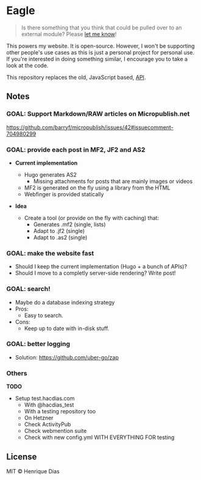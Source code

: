 # Eagle

> Is there something that you think that could be pulled over to an external module?
> Please [let me know](issues)!

This powers my website. It is open-source. However, I won't be supporting other people's use
cases as this is just a personal project for personal use. If you're interested in doing
something similar, I encourage you to take a look at the code.

This repository replaces the old, JavaScript based, [API](https://github.com/hacdias/eagle-js).

## Notes

### GOAL: Support Markdown/RAW articles on Micropublish.net

https://github.com/barryf/micropublish/issues/42#issuecomment-704980299

### GOAL: provide each post in MF2, JF2 and AS2

- **Current implementation**
  - Hugo generates AS2
    - Missing attachments for posts that are mainly images or videos
  - MF2 is generated on the fly using a library from the HTML
  - Webfinger is provided statically

- **Idea**
  - Create a tool (or provide on the fly with caching) that:
    - Generates .mf2 (single, lists)
    - Adapt to .jf2 (single)
    - Adapt to .as2 (single)

### GOAL: make the website fast

- Should I keep the current implementation (Hugo + a bunch of APIs)?
- Should I move to a completly server-side rendering? Write post!

### GOAL: search!

- Maybe do a database indexing strategy
- Pros:
  - Easy to search.
- Cons:
  - Keep up to date with in-disk stuff.

### GOAL: better logging

- Solution: https://github.com/uber-go/zap

### Others

**TODO**
- Setup test.hacdias.com
  - With @hacdias_test
  - With a testing repository too
  - On Hetzner
  - Check ActivityPub
  - Check webmention suite
  - Check with new config.yml WITH EVERYTHING FOR testing

## License

MIT © Henrique Dias
